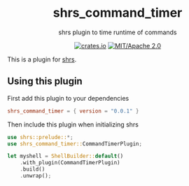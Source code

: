 
<div align="center">

# shrs_command_timer

shrs plugin to time runtime of commands

[![crates.io](https://img.shields.io/crates/v/shrs_command_timer.svg)](https://crates.io/crates/shrs_command_timer)
[![MIT/Apache 2.0](https://img.shields.io/badge/license-MIT%2FApache-blue.svg)](#)

</div>

This is a plugin for [shrs](https://github.com/shellrs/shrs).

## Using this plugin

First add this plugin to your dependencies
```toml
shrs_command_timer = { version = "0.0.1" }
```

Then include this plugin when initializing shrs
```rust
use shrs::prelude::*;
use shrs_command_timer::CommandTimerPlugin;

let myshell = ShellBuilder::default()
    .with_plugin(CommandTimerPlugin)
    .build()
    .unwrap();

```
